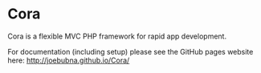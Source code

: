 # Cora
Cora is a flexible MVC PHP framework for rapid app development.

For documentation (including setup) please see the GitHub pages website here:
http://joebubna.github.io/Cora/
